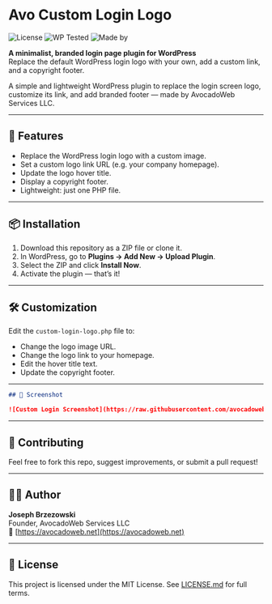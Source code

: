 # Avo Custom Login Logo

![License](https://img.shields.io/badge/license-MIT-green)
![WP Tested](https://img.shields.io/badge/WordPress-6.5-blue)
![Made by](https://img.shields.io/badge/Made%20by-AvocadoWeb-brightgreen)

**A minimalist, branded login page plugin for WordPress**  
Replace the default WordPress login logo with your own, add a custom link, and a copyright footer.

A simple and lightweight WordPress plugin to replace the login screen logo, customize its link, and add branded footer — made by AvocadoWeb Services LLC.

---

## 🔧 Features
- Replace the WordPress login logo with a custom image.
- Set a custom logo link URL (e.g. your company homepage).
- Update the logo hover title.
- Display a copyright footer.
- Lightweight: just one PHP file.

---

## 📦 Installation

1. Download this repository as a ZIP file or clone it.
2. In WordPress, go to **Plugins → Add New → Upload Plugin**.
3. Select the ZIP and click **Install Now**.
4. Activate the plugin — that’s it!

---

## 🛠️ Customization

Edit the `custom-login-logo.php` file to:
- Change the logo image URL.
- Change the logo link to your homepage.
- Edit the hover title text.
- Update the copyright footer.

---


```markdown
## 📸 Screenshot

![Custom Login Screenshot](https://raw.githubusercontent.com/avocadowebservices/AvoCustomLoginLogo/main/screenshot.png)

```

---

## 🤝 Contributing

Feel free to fork this repo, suggest improvements, or submit a pull request!

---

## 🧑‍💻 Author

**Joseph Brzezowski**  
Founder, AvocadoWeb Services LLC  
🔗 [https://avocadoweb.net](https://avocadoweb.net)

---

## 📄 License

This project is licensed under the MIT License. See [LICENSE.md](LICENSE.md) for full terms.
